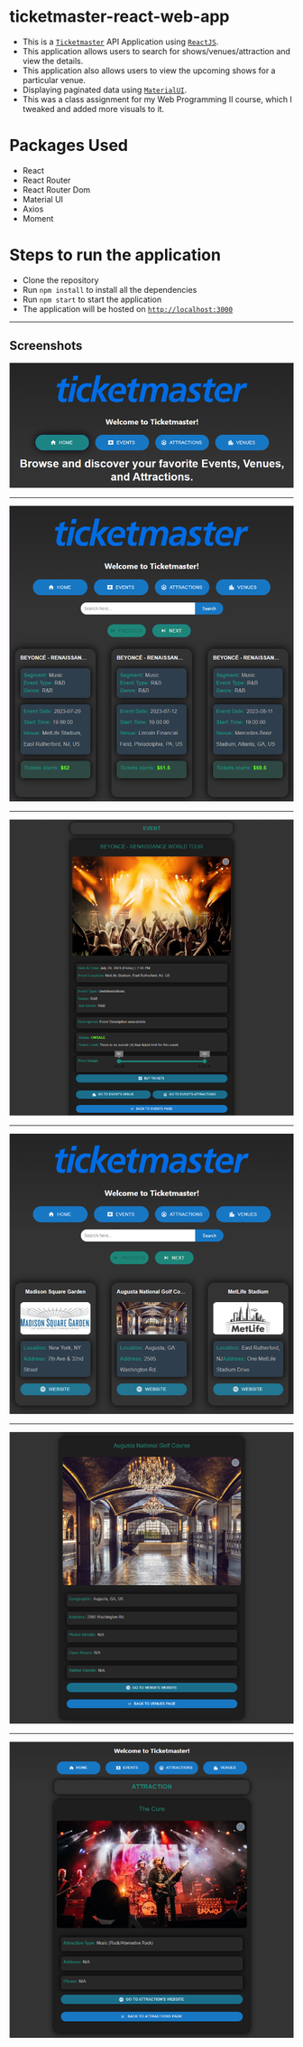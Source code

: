 # ticketmaster-react-web-app
- This is a [`Ticketmaster`](https://developer.ticketmaster.com/products-and-docs/apis/getting-started/) API Application using [`ReactJS`](https://reactjs.org/).
- This application allows users to search for shows/venues/attraction and view the details.
- This application also allows users to view the upcoming shows for a particular venue.
- Displaying paginated data using [`MaterialUI`](https://material-ui.com/).
- This was a class assignment for my Web Programming II course, which I tweaked and added more visuals to it.

# Packages Used
- React
- React Router
- React Router Dom
- Material UI
- Axios
- Moment

# Steps to run the application
- Clone the repository
- Run `npm install` to install all the dependencies
- Run `npm start` to start the application
- The application will be hosted on [`http://localhost:3000`](http://localhost:3000/)
- - - -

## Screenshots
![home-page.png](asstes%2Fhome-page.png)
- - - -
![events-page.png](asstes%2Fevents-page.png)
- - - -
![event-page.png](asstes%2Fevent-page.png)
- - - -
![venues-page.png](asstes%2Fvenues-page.png)
- - - -
![venue-page.png](asstes%2Fvenue-page.png)
- - - -
![attraction-page.png](asstes%2Fattraction-page.png)